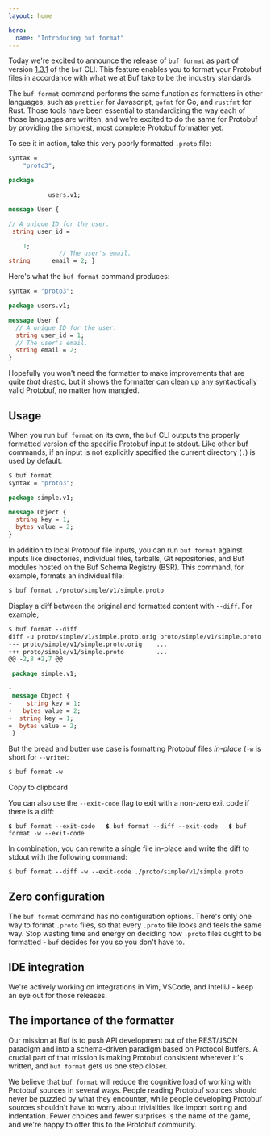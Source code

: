 ```yaml
---
layout: home

hero:
  name: "Introducing buf format"
---
```


Today we're excited to announce the release of `buf format` as part of version [1.3.1](https://github.com/bufbuild/buf/releases/tag/v1.3.1) of the `buf` CLI. This feature enables you to format your Protobuf files in accordance with what we at Buf take to be the industry standards.

The `buf format` command performs the same function as formatters in other languages, such as `prettier` for Javascript, `gofmt` for Go, and `rustfmt` for Rust. Those tools have been essential to standardizing the way each of those languages are written, and we're excited to do the same for Protobuf by providing the simplest, most complete Protobuf formatter yet.

To see it in action, take this very poorly formatted `.proto` file:

```protobuf
syntax =
    "proto3";

package

           users.v1;

message User {

// A unique ID for the user.
 string user_id =

    1;
              // The user's email.
string      email = 2; }
```

Here's what the `buf format` command produces:

```protobuf
syntax = "proto3";

package users.v1;

message User {
  // A unique ID for the user.
  string user_id = 1;
  // The user's email.
  string email = 2;
}
```

Hopefully you won't need the formatter to make improvements that are quite _that_ drastic, but it shows the formatter can clean up any syntactically valid Protobuf, no matter how mangled.

## Usage

When you run `buf format` on its own, the `buf` CLI outputs the properly formatted version of the specific Protobuf input to stdout. Like other buf commands, if an input is not explicitly specified the current directory (`.`) is used by default.

```protobuf
$ buf format
syntax = "proto3";

package simple.v1;

message Object {
  string key = 1;
  bytes value = 2;
}
```

In addition to local Protobuf file inputs, you can run `buf format` against inputs like directories, individual files, tarballs, Git repositories, and Buf modules hosted on the Buf Schema Registry (BSR). This command, for example, formats an individual file:

```protobuf
$ buf format ./proto/simple/v1/simple.proto
```

Display a diff between the original and formatted content with `--diff`. For example,

```protobuf
$ buf format --diff
diff -u proto/simple/v1/simple.proto.orig proto/simple/v1/simple.proto
--- proto/simple/v1/simple.proto.orig    ...
+++ proto/simple/v1/simple.proto         ...
@@ -2,8 +2,7 @@

 package simple.v1;

-
 message Object {
-    string key = 1;
-   bytes value = 2;
+  string key = 1;
+  bytes value = 2;
 }
```

But the bread and butter use case is formatting Protobuf files _in-place_ (`-w` is short for `--write`):

```protobuf
$ buf format -w
```

Copy to clipboard

You can also use the `--exit-code` flag to exit with a non-zero exit code if there is a diff:

**`$`**`  buf format --exit-code    `**`$`**`  buf format --diff --exit-code    `**`$`**`  buf format -w --exit-code    `

In combination, you can rewrite a single file in-place and write the diff to stdout with the following command:

```protobuf
$ buf format --diff -w --exit-code ./proto/simple/v1/simple.proto
```

## Zero configuration

The `buf format` command has no configuration options. There's only one way to format `.proto` files, so that every `.proto` file looks and feels the same way. Stop wasting time and energy on deciding how `.proto` files ought to be formatted - `buf` decides for you so you don't have to.

## IDE integration

We're actively working on integrations in Vim, VSCode, and IntelliJ - keep an eye out for those releases.

## The importance of the formatter

Our mission at Buf is to push API development out of the REST/JSON paradigm and into a schema-driven paradigm based on Protocol Buffers. A crucial part of that mission is making Protobuf consistent wherever it's written, and `buf format` gets us one step closer.

We believe that `buf format` will reduce the cognitive load of working with Protobuf sources in several ways. People reading Protobuf sources should never be puzzled by what they encounter, while people developing Protobuf sources shouldn't have to worry about trivialities like import sorting and indentation. Fewer choices and fewer surprises is the name of the game, and we're happy to offer this to the Protobuf community.

‍
